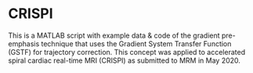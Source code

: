 # CRISPI
This is a MATLAB script with example data & code of the gradient pre-emphasis technique that uses the Gradient System Transfer Function (GSTF) for trajectory correction. This concept was applied to accelerated spiral cardiac real-time MRI (CRISPI) as submitted to MRM in May 2020.
